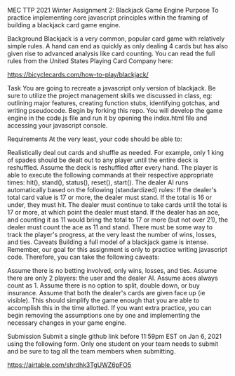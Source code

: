 MEC TTP 2021 Winter Assignment 2: Blackjack Game Engine
Purpose
To practice implementing core javascript principles within the framing of building a blackjack card game engine.

Background
Blackjack is a very common, popular card game with relatively simple rules. A hand can end as quickly as only dealing 4 cards but has also given rise to advanced analysis like card counting. You can read the full rules from the United States Playing Card Company here:

https://bicyclecards.com/how-to-play/blackjack/

Task
You are going to recreate a javascript only version of blackjack. Be sure to utilize the project management skills we discussed in class, eg: outlining major features, creating function stubs, identifying gotchas, and writing pseudocode. Begin by forking this repo. You will develop the game engine in the code.js file and run it by opening the index.html file and accessing your javascript console.

Requirements
At the very least, your code should be able to:

Realistically deal out cards and shuffle as needed. For example, only 1 king of spades should be dealt out to any player until the entire deck is reshuffled. Assume the deck is reshuffled after every hand.
The player is able to execute the following commands at their respective appropriate times: hit(), stand(), status(), reset(), start().
The dealer AI runs automatically based on the following (standardized) rules:
If the dealer's total card value is 17 or more, the dealer must stand.
If the total is 16 or under, they must hit.
The dealer must continue to take cards until the total is 17 or more,
at which point the dealer must stand.
If the dealer has an ace, and counting it as 11 would bring the total
to 17 or more (but not over 21), the dealer must count the ace as 11 and stand.
There must be some way to track the player's progress, at the very least the number of wins, losses, and ties.
Caveats
Building a full model of a blackjack game is intense. Remember, our goal for this assignment is only to practice writing javascript code. Therefore, you can take the following caveats:

Assume there is no betting involved, only wins, losses, and ties.
Assume there are only 2 players: the user and the dealer AI.
Assume aces always count as 1.
Assume there is no option to split, double down, or buy insurance.
Assume that both the dealer's cards are given face up (ie visible).
This should simplify the game enough that you are able to accomplish this in the time allotted. If you want extra practice, you can begin removing the assumptions one by one and implementing the necessary changes in your game engine.

Submission
Submit a single github link before 11:59pm EST on Jan 6, 2021 using the following form. Only one student on your team needs to submit and be sure to tag all the team members when submitting.

https://airtable.com/shrdhk3TgUWZ6pFO5
